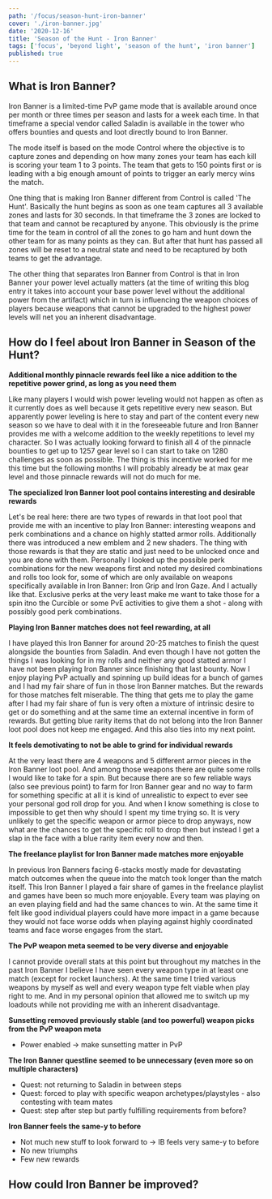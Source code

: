 ```yaml
---
path: '/focus/season-hunt-iron-banner'
cover: './iron-banner.jpg'
date: '2020-12-16'
title: 'Season of the Hunt - Iron Banner'
tags: ['focus', 'beyond light', 'season of the hunt', 'iron banner']
published: true
---
```


## What is Iron Banner?

Iron Banner is a limited-time PvP game mode that is available around once per month or three times per season and lasts for a week each time. In that timeframe a special vendor called Saladin is available in the tower who offers bounties and quests and loot directly bound to Iron Banner.

The mode itself is based on the mode Control where the objective is to capture zones and depending on how many zones your team has each kill is scoring your team 1 to 3 points. The team that gets to 150 points first or is leading with a big enough amount of points to trigger an early mercy wins the match.

One thing that is making Iron Banner different from Control is called 'The Hunt'. Basically the hunt begins as soon as one team captures all 3 available zones and lasts for 30 seconds. In that timeframe the 3 zones are locked to that team and cannot be recaptured by anyone. This obviously is the prime time for the team in control of all the zones to go ham and hunt down the other team for as many points as they can. But after that hunt has passed all zones will be reset to a neutral state and need to be recaptured by both teams to get the advantage.

The other thing that separates Iron Banner from Control is that in Iron Banner your power level actually matters (at the time of writing this blog entry it takes into account your base power level without the additional power from the artifact) which in turn is influencing the weapon choices of players because weapons that cannot be upgraded to the highest power levels will net you an inherent disadvantage.

## How do I feel about Iron Banner in Season of the Hunt?

**Additional monthly pinnacle rewards feel like a nice addition to the repetitive power grind, as long as you need them**

Like many players I would wish power leveling would not happen as often as it currently does as well because it gets repetitive every new season. But apparently power leveling is here to stay and part of the content every new season so we have to deal with it in the foreseeable future and Iron Banner provides me with a welcome addition to the weekly repetitions to level my character. So I was actually looking forward to finish all 4 of the pinnacle bounties to get up to 1257 gear level so I can start to take on 1280 challenges as soon as possible. The thing is this incentive worked for me this time but the following months I will probably already be at max gear level and those pinnacle rewards will not do much for me.

**The specialized Iron Banner loot pool contains interesting and desirable rewards**

Let's be real here: there are two types of rewards in that loot pool that provide me with an incentive to play Iron Banner: interesting weapons and perk combinations and a chance on highly statted armor rolls. Additionally there was introduced a new emblem and 2 new shaders. The thing with those rewards is that they are static and just need to be unlocked once and you are done with them. Personally I looked up the possible perk combinations for the new weapons first and noted my desired combinations and rolls too look for, some of which are only available on weapons specifically available in Iron Banner: Iron Grip and Iron Gaze. And I actually like that. Exclusive perks at the very least make me want to take those for a spin itno the Curcible or some PvE activities to give them a shot - along with possibly good perk combinations.

**Playing Iron Banner matches does not feel rewarding, at all**

I have played this Iron Banner for around 20-25 matches to finish the quest alongside the bounties from Saladin. And even though I have not gotten the things I was looking for in my rolls and neither any good statted armor I have not been playing Iron Banner since finishing that last bounty. Now I enjoy playing PvP actually and spinning up build ideas for a bunch of games and I had my fair share of fun in those Iron Banner matches. But the rewards for those matches felt miserable.
The thing that gets me to play the game after I had my fair share of fun is very often a mixture of intrinsic desire to get or do something and at the same time an external incentive in form of rewards. But getting blue rarity items that do not belong into the Iron Banner loot pool does not keep me engaged. And this also ties into my next point.

**It feels demotivating to not be able to grind for individual rewards**

At the very least there are 4 weapons and 5 different armor pieces in the Iron Banner loot pool. And among those weapons there are quite some rolls I would like to take for a spin. But because there are so few reliable ways (also see previous point) to farm for Iron Banner gear and no way to farm for something specific at all it is kind of unrealistic to expect to ever see your personal god roll drop for you. And when I know something is close to impossible to get then why should I spent my time trying so. It is very unlikely to get the specific weapon or armor piece to drop anyways, now what are the chances to get the specific roll to drop then but instead I get a slap in the face with a blue rarity item every now and then.

**The freelance playlist for Iron Banner made matches more enjoyable**

In previous Iron Banners facing 6-stacks mostly made for devastating match outcomes when the queue into the match took longer than the match itself. This Iron Banner I played a fair share of games in the freelance playlist and games have been so much more enjoyable. Every team was playing on an even playing field and had the same chances to win. At the same time it felt like good individual players could have more impact in a game because they would not face worse odds when playing against highly coordinated teams and face worse engages from the start.

**The PvP weapon meta seemed to be very diverse and enjoyable**

I cannot provide overall stats at this point but throughout my matches in the past Iron Banner I believe I have seen every weapon type in at least one match (except for rocket launchers). At the same time I tried various weapons by myself as well and every weapon type felt viable when play right to me. And in my personal opinion that allowed me to switch up my loadouts while not providing me with an inherent disadvantage.

**Sunsetting removed previously stable (and too powerful) weapon picks from the PvP weapon meta**

- Power enabled -> make sunsetting matter in PvP

**The Iron Banner questline seemed to be unnecessary (even more so on multiple characters)**

- Quest: not returning to Saladin in between steps
- Quest: forced to play with specific weapon archetypes/playstyles - also contesting with team mates
- Quest: step after step but partly fulfilling requirements from before?

**Iron Banner feels the same-y to before**

- Not much new stuff to look forward to -> IB feels very same-y to before
- No new triumphs
- Few new rewards

## How could Iron Banner be improved?
